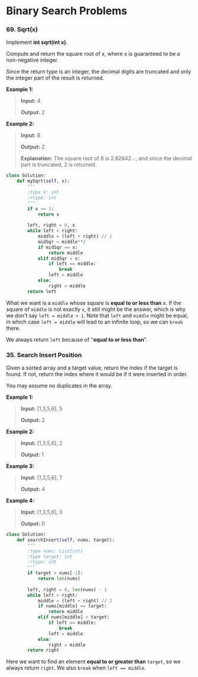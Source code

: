 # Binary Search Problems

### 69. Sqrt(x)

Implement **int sqrt(int x)**.

Compute and return the square root of x, where x is guaranteed to be a non-negative integer.

Since the return type is an integer, the decimal digits are truncated and only the integer part of the result is returned.

**Example 1:**

> **Input:** 4
> 
> **Output:** 2

**Example 2:**

> **Input:** 8
> 
> **Output:** 2
> 
> **Explanation:** The square root of 8 is 2.82842..., and since the decimal part is truncated, 2 is returned.

```python
class Solution:
    def mySqrt(self, x):
        """
        :type x: int
        :rtype: int
        """
        if x <= 1:
            return x
        
        left, right = 0, x
        while left < right:
            middle = (left + right) // 2
            midSqr = middle**2
            if midSqr == x:
                return middle
            elif midSqr < x:
                if left == middle:
                    break
                left = middle
            else:
                right = middle
        return left
```

What we want is a `middle` whose square is **equal to or less than** x. If the square of `middle` is not exactly `x`, it still might be the answer, which is why we don't say `left = middle + 1`. Note that `left` and `middle` might be equal, in which case `left = middle` will lead to an infinite loop, so we can `break` there. 

We always return `left` because of "**equal to or less than**".

### 35. Search Insert Position

Given a sorted array and a target value, return the index if the target is found. If not, return the index where it would be if it were inserted in order.

You may assume no duplicates in the array.

**Example 1:**

> **Input:** [1,3,5,6], 5
> 
> **Output:** 2

**Example 2:**

> **Input:** [1,3,5,6], 2
> 
> **Output:** 1

**Example 3:**

> **Input:** [1,3,5,6], 7
> 
> **Output:** 4

**Example 4:**

> **Input:** [1,3,5,6], 0
> 
> **Output:** 0

```python
class Solution:
    def searchInsert(self, nums, target):
        """
        :type nums: List[int]
        :type target: int
        :rtype: int
        """
        if target > nums[-1]:
            return len(nums)
        
        left, right = 0, len(nums) - 1
        while left < right:
            middle = (left + right) // 2
            if nums[middle] == target:
                return middle
            elif nums[middle] < target:
                if left == middle:
                    break
                left = middle
            else:
                right = middle
        return right
```

Here we want to find an element **equal to or greater than** `target`, so we always return `right`. We also `break` when `left == middle`.
